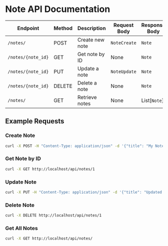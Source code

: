 # Note API Documentation

| Endpoint           | Method | Description     | Request Body | Response Body |
| ------------------ | ------ | --------------- | ------------ | ------------- |
| `/notes/`          | POST   | Create new note | `NoteCreate` | `Note`        |
| `/notes/{note_id}` | GET    | Get note by ID  | None         | `Note`        |
| `/notes/{note_id}` | PUT    | Update a note   | `NoteUpdate` | `Note`        |
| `/notes/{note_id}` | DELETE | Delete a note   | None         | `Note`        |
| `/notes/`          | GET    | Retrieve notes  | None         | List[`Note`]  |

## Example Requests

### Create Note

```bash
curl -X POST -H "Content-Type: application/json" -d '{"title": "My Note", "notes": "This is my note"}' http://localhost/api/notes/
```

### Get Note by ID

```bash
curl -X GET http://localhost/api/notes/1
```

### Update Note

```bash
curl -X PUT -H "Content-Type: application/json" -d '{"title": "Updated Note", "notes": "This is my updated note"}' http://localhost/api/notes/1
```

### Delete Note

```bash
curl -X DELETE http://localhost/api/notes/1
```

### Get All Notes

```bash
curl -X GET http://localhost/api/notes/
```
